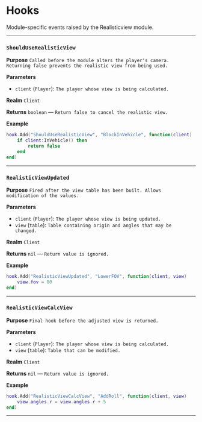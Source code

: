 # Hooks
Module-specific events raised by the Realisticview module.

---
### `ShouldUseRealisticView`

**Purpose**
`Called before the module alters the player's camera. Returning false prevents the realistic view from being used.`

**Parameters**

* `client` (`Player`): `The player whose view is being calculated.`

**Realm**
`Client`

**Returns**
`boolean` — `Return false to cancel the realistic view.`

**Example**

```lua
hook.Add("ShouldUseRealisticView", "BlockInVehicle", function(client)
    if client:InVehicle() then
        return false
    end
end)
```

---

### `RealisticViewUpdated`

**Purpose**
`Fired after the view table has been built. Allows modification of the values.`

**Parameters**

* `client` (`Player`): `The player whose view is being updated.`
* `view` (`table`): `Table containing origin and angles that may be changed.`

**Realm**
`Client`

**Returns**
`nil` — `Return value is ignored.`

**Example**

```lua
hook.Add("RealisticViewUpdated", "LowerFOV", function(client, view)
    view.fov = 80
end)
```

---

### `RealisticViewCalcView`

**Purpose**
`Final hook before the adjusted view is returned.`

**Parameters**

* `client` (`Player`): `The player whose view is being calculated.`
* `view` (`table`): `Table that can be modified.`

**Realm**
`Client`

**Returns**
`nil` — `Return value is ignored.`

**Example**

```lua
hook.Add("RealisticViewCalcView", "AddRoll", function(client, view)
    view.angles.r = view.angles.r + 5
end)
```

---

